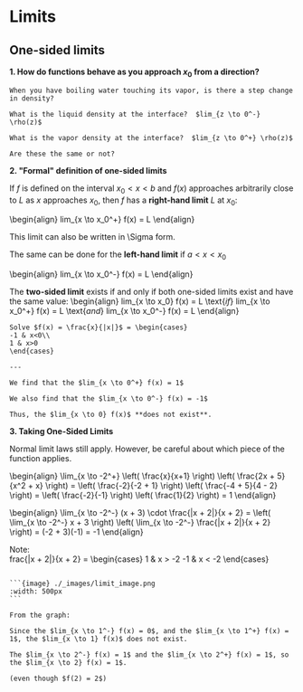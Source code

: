 # Limits
## One-sided limits
**1. How do functions behave as you approach $x_0$ from a direction?**

```{example} Old question
When you have boiling water touching its vapor, is there a step change in density?

What is the liquid density at the interface?  $lim_{z \to 0^-} \rho(z)$

What is the vapor density at the interface?  $lim_{z \to 0^+} \rho(z)$

Are these the same or not?
```

**2. "Formal" definition of one-sided limits**

If $f$ is defined on the interval $x_0 < x < b$ and $f(x)$ approaches arbitrarily close to $L$ as $x$ approaches $x_0$, then $f$ has a **right-hand limit** $L$ at $x_0$:

\begin{align}
lim_{x \to x_0^+} f(x) = L
\end{align}

This limit can also be written in \Sigma form.

The same can be done for the **left-hand limit** if $a < x < x_0$

\begin{align}
lim_{x \to x_0^-} f(x) = L
\end{align}

The **two-sided limit** exists if and only if both one-sided limits exist and have the same value:
\begin{align}
lim_{x \to x_0} f(x) = L \text{_if_} lim_{x \to x_0^+} f(x) = L \text{_and_} lim_{x \to x_0^-} f(x) = L
\end{align}

```{example} One-sided limit method
Solve $f(x) = \frac{x}{|x|}$ = \begin{cases}
-1 & x<0\\
1 & x>0
\end{cases}

---

We find that the $lim_{x \to 0^+} f(x) = 1$

We also find that the $lim_{x \to 0^-} f(x) = -1$

Thus, the $lim_{x \to 0} f(x)$ **does not exist**.
```

**3. Taking One-Sided Limits**

Normal limit laws still apply. However, be careful about which piece of the function applies.

\begin{align}
\lim_{x \to -2^+} \left( \frac{x}{x+1} \right) \left( \frac{2x + 5}{x^2 + x} \right) 
= \left( \frac{-2}{-2 + 1} \right) \left( \frac{-4 + 5}{4 - 2} \right) 
= \left( \frac{-2}{-1} \right) \left( \frac{1}{2} \right) = 1
\end{align}

\begin{align}
\lim_{x \to -2^-} (x + 3) \cdot \frac{|x + 2|}{x + 2}
= \left( \lim_{x \to -2^-} x + 3 \right) 
\left( \lim_{x \to -2^-} \frac{|x + 2|}{x + 2} \right)
= (-2 + 3)(-1) = -1
\end{align}

Note:  
frac{|x + 2|}{x + 2} = \begin{cases}
1 & x > -2
-1 & x < -2
\end{cases}

````{example} Challenge problem

```{image} ./_images/limit_image.png
:width: 500px
```

From the graph:

Since the $lim_{x \to 1^-} f(x) = 0$, and the $lim_{x \to 1^+} f(x) = 1$, the $lim_{x \to 1} f(x)$ does not exist.

The $lim_{x \to 2^-} f(x) = 1$ and the $lim_{x \to 2^+} f(x) = 1$, so the $lim_{x \to 2} f(x) = 1$.

(even though $f(2) = 2$)
````


